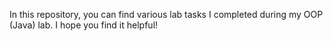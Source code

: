 In this repository, you can find various lab tasks I completed during my OOP (Java) lab. I hope you find it helpful!
